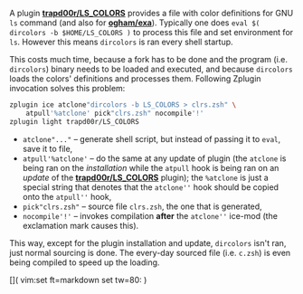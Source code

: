 A plugin [**trapd00r/LS_COLORS**](https://github.com/trapd00r/LS_COLORS) provides a file with color definitions for GNU `ls` command (and also for [**ogham/exa**](https://github.com/ogham/exa)). Typically one does `eval $( dircolors -b $HOME/LS_COLORS )` to process this file and set environment for `ls`. However this means `dircolors` is ran every shell startup.

This costs much time, because a fork has to be done and the program (i.e. `dircolors`) binary needs to be loaded and executed, and because `dircolors` loads the colors' definitions and processes them. Following Zplugin invocation solves this problem:

```zsh
zplugin ice atclone"dircolors -b LS_COLORS > clrs.zsh" \
    atpull'%atclone' pick"clrs.zsh" nocompile'!'
zplugin light trapd00r/LS_COLORS
```

- `atclone"..."` – generate shell script, but instead of passing it to `eval`, save it to file,
- `atpull'%atclone'` – do the same at any update of plugin (the `atclone` is being ran on the *installation* while the `atpull` hook is being ran on an *update* of the [**trapd00r/LS_COLORS**](https://github.com/trapd00r/LS_COLORS) plugin); the `%atclone` is just a special string that denotes that the `atclone''` hook should be copied onto the `atpull''` hook,
- `pick"clrs.zsh"` – source file `clrs.zsh`, the one that is generated,
- `nocompile'!'` – invokes compilation **after** the `atclone''` ice-mod (the exclamation mark causes this).

This way, except for the plugin installation and update, `dircolors` isn't ran, just normal sourcing is done. The every-day sourced file (i.e. `c.zsh`) is even being compiled to speed up the loading.

[]( vim:set ft=markdown set tw=80: )
